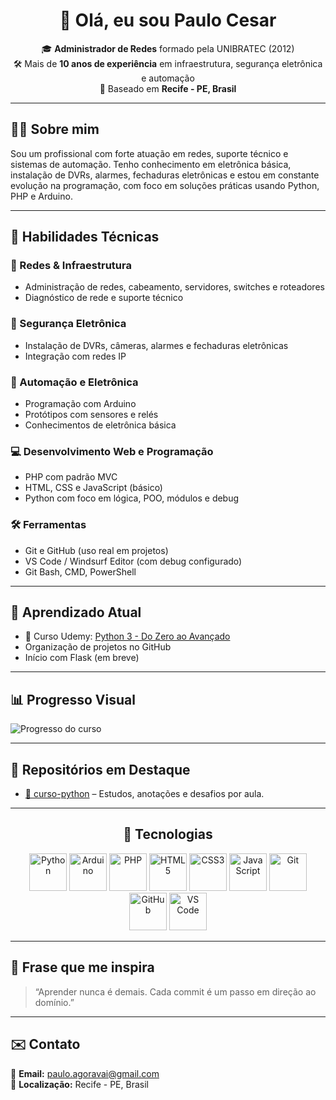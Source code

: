 <h1 align="center">👋 Olá, eu sou Paulo Cesar</h1>

<p align="center">
🎓 <strong>Administrador de Redes</strong> formado pela UNIBRATEC (2012)<br>
🛠️ Mais de <strong>10 anos de experiência</strong> em infraestrutura, segurança eletrônica e automação<br>
📍 Baseado em <strong>Recife - PE, Brasil</strong>
</p>

---

## 🧑‍💻 Sobre mim

Sou um profissional com forte atuação em redes, suporte técnico e sistemas de automação. Tenho conhecimento em eletrônica básica, instalação de DVRs, alarmes, fechaduras eletrônicas e estou em constante evolução na programação, com foco em soluções práticas usando Python, PHP e Arduino.

---

## 💼 Habilidades Técnicas

### 🔌 Redes & Infraestrutura
- Administração de redes, cabeamento, servidores, switches e roteadores
- Diagnóstico de rede e suporte técnico

### 🔐 Segurança Eletrônica
- Instalação de DVRs, câmeras, alarmes e fechaduras eletrônicas
- Integração com redes IP

### 🧰 Automação e Eletrônica
- Programação com Arduino
- Protótipos com sensores e relés
- Conhecimentos de eletrônica básica

### 💻 Desenvolvimento Web e Programação
- PHP com padrão MVC
- HTML, CSS e JavaScript (básico)
- Python com foco em lógica, POO, módulos e debug

### 🛠️ Ferramentas
- Git e GitHub (uso real em projetos)
- VS Code / Windsurf Editor (com debug configurado)
- Git Bash, CMD, PowerShell

---

## 🚀 Aprendizado Atual

- 📘 Curso Udemy: [Python 3 - Do Zero ao Avançado](https://www.udemy.com/course/python-3-do-zero-ao-avancado/)
- Organização de projetos no GitHub
- Início com Flask (em breve)

---

## 📊 Progresso Visual

![Progresso do curso](https://geps.dev/progress/25)

---

## 📂 Repositórios em Destaque

- [📘 curso-python](https://github.com/cesarpsalves/curso-python) – Estudos, anotações e desafios por aula.

---

<h2 align="center">🚀 Tecnologias</h2>

<p align="center">
  <img src="https://cdn.jsdelivr.net/gh/devicons/devicon/icons/python/python-original.svg" width="60" alt="Python" />
  <img src="https://cdn.jsdelivr.net/gh/devicons/devicon/icons/arduino/arduino-original.svg" width="60" alt="Arduino" />
  <img src="https://cdn.jsdelivr.net/gh/devicons/devicon/icons/php/php-original.svg" width="60" alt="PHP" />
  <img src="https://cdn.jsdelivr.net/gh/devicons/devicon/icons/html5/html5-original.svg" width="60" alt="HTML5" />
  <img src="https://cdn.jsdelivr.net/gh/devicons/devicon/icons/css3/css3-original.svg" width="60" alt="CSS3" />
  <img src="https://cdn.jsdelivr.net/gh/devicons/devicon/icons/javascript/javascript-original.svg" width="60" alt="JavaScript" />
  <img src="https://cdn.jsdelivr.net/gh/devicons/devicon/icons/git/git-original.svg" width="60" alt="Git" />
  <img src="https://cdn.jsdelivr.net/gh/devicons/devicon/icons/github/github-original.svg" width="60" alt="GitHub" />
  <img src="https://cdn.jsdelivr.net/gh/devicons/devicon/icons/vscode/vscode-original.svg" width="60" alt="VS Code" />
</p>

---

## 🧠 Frase que me inspira

> “Aprender nunca é demais. Cada commit é um passo em direção ao domínio.”

---

## ✉️ Contato

📧 **Email:** paulo.agoravai@gmail.com  
📍 **Localização:** Recife - PE, Brasil
